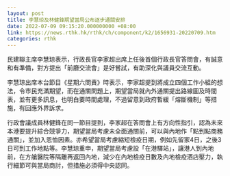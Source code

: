 ```yaml
---
layout: post
title: 李慧琼及林健鋒期望當局公布逐步通關安排
date: 2022-07-09 09:15:20.000000000 +08:00
link: https://news.rthk.hk/rthk/ch/component/k2/1656931-20220709.htm
categories: rthk
---
```


民建聯主席李慧琼表示，行政長官李家超出席上任後首個行政長官答問會，有誠意和有準備，對方提出「前廳交流會」是好嘗試，有助深化與議員交流互動。

李慧琼出席本台節目《星期六問責》時表示，李家超提到將成立四個工作小組的想法，令巿民充滿期望，而在通關問題上，期望當局就內外通關提出路線圖及時間表，並有更多訊息，也明白要時間處理，不過留意到政府暫緩「熔斷機制」等措施，有回應外界訴求。

行政會議成員林健鋒在同一節目提到，李家超在答問會上有方向性指引，認為未來本港要提升綜合競爭力，期望當局考慮未全面通關前，可以與內地作「點到點商務通關」，並加入恩恤因素。亦希望當局考慮縮短檢疫日期，例如先留家4日，之後3日可到工作地點等。李慧琼重申，期望當局考慮設「在港驛站」，讓港人到內地前，在方艙醫院等隔離再返回內地，減少在內地檢疫日數及內地檢疫酒店壓力，執行細節可與當局商討，但措施必須得中央認同。
